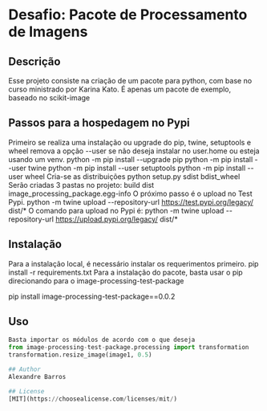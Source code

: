 # Desafio: Pacote de Processamento de Imagens

## Descrição

Esse projeto consiste na criação de um pacote para python, com base no curso ministrado por Karina Kato.
É apenas um pacote de exemplo, baseado no scikit-image

## Passos para a hospedagem no Pypi
Primeiro se realiza uma instalação ou upgrade do pip, twine, setuptools e wheel
remova a opção --user se não deseja instalar no user.home ou esteja usando um venv.
python -m pip install --upgrade pip
python -m pip install --user twine
python -m pip install --user setuptools
python -m pip install --user wheel
Cria-se as distribuições
python setup.py sdist bdist_wheel
Serão criadas 3 pastas no projeto:
build
dist
image_processing_package.egg-info
O próximo passo é o upload no Test Pypi.
python -m twine upload --repository-url https://test.pypi.org/legacy/ dist/*
O comando para upload no Pypi é:
python -m twine upload --repository-url https://upload.pypi.org/legacy/ dist/*

## Instalação

Para a instalação local, é necessário instalar os requerimentos primeiro.
pip install -r requirements.txt
Para a instalação do pacote, basta usar o pip direcionando para o image-processing-test-package

pip install image-processing-test-package==0.0.2

## Uso

```python
Basta importar os módulos de acordo com o que deseja
from image-processing-test-package.processing import transformation
transformation.resize_image(image1, 0.5)

## Author
Alexandre Barros

## License
[MIT](https://choosealicense.com/licenses/mit/)